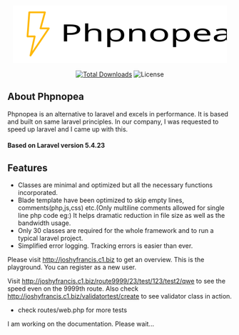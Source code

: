 <p align="center"><img src="phpnopea.svg"></p>

<p align="center">
 <a href="https://github.com/JoshyFrancis/phpnopea"><img src="https://img.shields.io/github/downloads/JoshyFrancis/phpnopea/total.svg" alt="Total Downloads"></a>
 <img src="MIT.svg" alt="License"> 
</p>


## About Phpnopea
Phpnopea is an alternative to laravel and excels in performance. It is based and built on same laravel principles. In our company, I was requested to speed up laravel and I came up with this.

#### Based on Laravel version 5.4.23

## Features
* Classes are minimal and optimized but all the necessary functions incorporated.
* Blade template have been optimized to skip empty lines, comments(php,js,css) etc.(Only multiline comments allowed for single line php code eg:<?php /*echo $share_otf; */ ?>)
  It helps dramatic reduction in file size as well as the bandwidth usage.
* Only 30 classes are required for the whole framework and to run a typical laravel project.
* Simplified error logging. Tracking errors is easier than ever.


Please visit <a href="http://joshyfrancis.c1.biz" target="_blank">http://joshyfrancis.c1.biz</a> to get an overview. This is the playground.
You can register as a new user.

Visit <a href="http://joshyfrancis.c1.biz/route9999/23/test/123/test2/qwe" target="_blank">http://joshyfrancis.c1.biz/route9999/23/test/123/test2/qwe</a> to see the speed even on the 9999th route.
Also check <a href="http://joshyfrancis.c1.biz/validatortest/create" target="_blank">http://joshyfrancis.c1.biz/validatortest/create</a> to see validator class in action.

* check routes/web.php for more tests

I am working on the documentation. Please wait...

